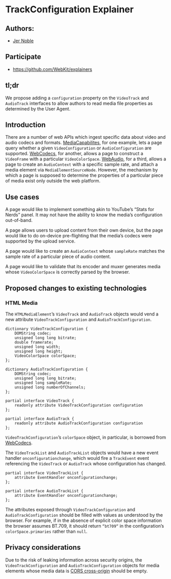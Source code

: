 # TrackConfiguration Explainer

## Authors:

* [Jer Noble](https://github.com/jernoble)

## Participate

* https://github.com/WebKit/explainers

## tl;dr

We propose adding a `configuration` property on the `VideoTrack` and `AudioTrack` interfaces to allow authors to read media file properties as determined by the User Agent.

## Introduction

There are a number of web APIs which ingest specific data about video and audio codecs and formats. [MediaCapabilites](https://w3c.github.io/media-capabilities/), for one example, lets a page query whether a given `VideoConfiguration` or `AudioConfiguration` are supported. [WebCodecs](https://w3c.github.io/webcodecs/), for another, allows a page to construct a `VideoFrame` with a particular `VideoColorSpace`. [WebAudio](https://webaudio.github.io/web-audio-api/), for a third, allows a page to create an `AudioContext` with a specific sample rate, and attach a media element via `MediaElementSourceNode`.  However, the mechanism by which a page is supposed to determine the properties of a particular piece of media exist only outside the web platform.

## Use cases

A page would like to implement something akin to YouTube’s “Stats for Nerds” panel. It may not have the ability to know the media’s configuration out-of-band. 

A page allows users to upload content from their own device, but the page would like to do on-device pre-flighting that the media’s codecs were supported by the upload service.

A page would like to create an `AudioContext` whose `sampleRate` matches the sample rate of a particular piece of audio content.

A page would like to validate that its encoder and muxer generates media whose `VideoColorSpace` is correctly parsed by the browser.

## Proposed changes to existing technologies

### HTML Media

The `HTMLMediaElement`’s `VideoTrack` and `AudioTrack` objects would vend a new attribute `VideoTrackConfiguration` and `AudioTrackConfiguration`. 

```
dictionary VideoTrackConfiguration {
    DOMString codec;
    unsigned long long bitrate;
    double framerate;
    unsigned long width;
    unsigned long height;
    VideoColorSpace colorSpace;
};

dictionary AudioTrackConfiguration {
    DOMString codec;
    unsigned long long bitrate;
    unsigned long sampleRate;
    unsigned long numberOfChannels;
};

partial interface VideoTrack {
    readonly attribute VideoTrackConfiguration configuration
};

partial interface AudioTrack {
    readonly attribute AudioTrackConfiguration configuration
};
```

`VideoTrackConfiguration`’s `colorSpace` object, in particular, is borrowed from [WebCodecs](https://w3c.github.io/webcodecs/#videocolorspace). 

The `VideoTrackList` and `AudioTrackList` objects would have a new event handler `onconfigurationchange`, which would fire a `TrackEvent` event referencing the `VideoTrack` or `AudioTrack` whose configuration has changed.

```
partial interface VideoTrackList {
    attribute EventHandler onconfigurationchange;
};

partial interface AudioTrackList {
    attribute EventHandler onconfigurationchange;
};
```

The attributes exposed through `VideoTrackConfiguration` and `AudioTrackConfiguration` should be filled with values as understood by the browser. For example, if in the absence of explicit color space information the browser assumes BT.709, it should return `“bt709“` in the configuration’s `colorSpace.primaries` rather than `null`.

## Privacy considerations

Due to the risk of leaking information across security origins, the `VideoTrackConfiguration` and `AudioTrackConfiguration` objects for media elements whose media data is [CORS cross-origin](https://html.spec.whatwg.org/multipage/urls-and-fetching.html#cors-cross-origin) should be empty.


